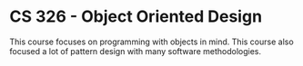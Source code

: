# CS 326 - Object Oriented Design
This course focuses on programming with objects in mind. This course also focused a lot of pattern design with many software methodologies.